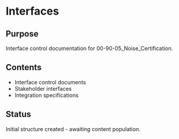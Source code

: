 # Interfaces

## Purpose
Interface control documentation for 00-90-05_Noise_Certification.

## Contents
- Interface control documents
- Stakeholder interfaces
- Integration specifications

## Status
Initial structure created - awaiting content population.
